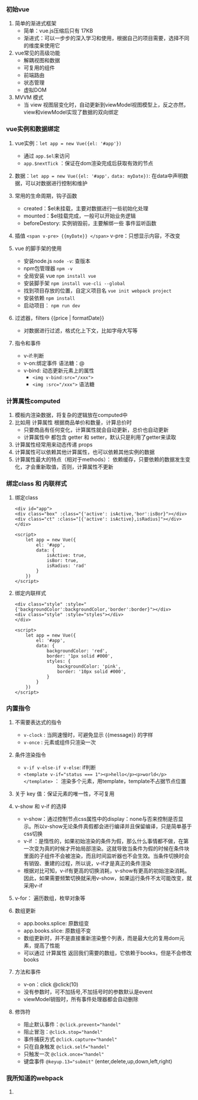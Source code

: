 ### 初始vue
1. 简单的渐进式框架
    - 简单：vue.js压缩后只有 17KB
    - 渐进式：可以一步步的深入学习和使用，根据自己的项目需要，选择不同的维度来使用它
2. vue常见的高级功能
    - 解耦视图和数据
    - 可复用的组件
    - 前端路由
    - 状态管理
    - 虚拟DOM
3. MVVM 模式
    - 当 view 视图层变化时，自动更新到viewModel视图模型上，反之亦然，view和viewModel实现了数据的双向绑定

### vue实例和数据绑定
1. vue实例：`let app = new Vue({el: '#app'})`
    - 通过 `app.$el`来访问
    - `app.$nextTick` ：保证在dom渲染完成后获取有效的节点
2. 数据：`let app = new Vue({el: '#app'，data: myDate})`: 在data中声明数据，可以对数据进行控制和维护

3. 常用的生命周期，钩子函数
    - created：$el未挂载，主要对数据进行一些初始化处理
    - mounted：$el挂载完成，一般可以开始业务逻辑
    - beforeDestory: 实例销毁前，主要解绑一些 事件监听函数

4. 插值 `<span v-pre> {{myDate}} </span>` v-pre：只想显示内容，不改变

5. vue 的脚手架的使用
    - 安装node.js `node -v`: 查版本
    - npm包管理器  `npm -v`
    - 全局安装 vue `npm install vue`
    - 安装脚手架 `npm install vue-cli --global`
    - 找到项目存放的位置，自定义项目名 `vue init webpack project`
    - 安装依赖  `npm install`
    - 启动项目： `npm run dev`
6. 过滤器，filters {{price | formatDate}}
    - 对数据进行过滤，格式化上下文，比如字母大写等
7. 指令和事件
    - v-if:判断
    - v-on:绑定事件 语法糖：@
    - v-bind: 动态更新元素上的属性
        - `<img v-bind:src="/xxx">`
        - `<img :src="/xxx">` 语法糖


### 计算属性computed
1. 模板内渲染数据，将复杂的逻辑放在computed中
2. 比如用 计算属性 根据商品单价和数量，计算总价时
    - 只要商品有任何变化，计算属性就会自动更新，总价也自动更新
    - 计算属性中 都包含 getter 和 setter，默认只是利用了getter来读取
3. 计算属性经常用来动态传递 props
4. 计算属性可以依赖其他计算属性，也可以依赖其他实例的数据
5. 计算属性最大的特点（相对于methods）： 依赖缓存，只要依赖的数据发生变化，才会重新取值，否则，计算属性不更新


### 绑定class 和 内联样式
1. 绑定class
    
    ```
    <div id="app">
    <div class="box" :class="{'active': isActive,'bor':isBor}"></div>     
    <div class="ct" :class="[{'active': isActive},isRadius]"></div>
    </div>

    <script>
        let app = new Vue({
            el: '#app',
            data: {
                isActive: true,
                isBor: true,
                isRadius: 'rad'
            }
        })
    </script>
    ```

2. 绑定内联样式
    
    ```
    <div class="style" :style="{'backgroundColor':backgroundColor,'border':border}"></div>
    <div class="style" :style="styles"></div>
    </div>

    <script>
        let app = new Vue({
            el: '#app',
            data: {
                backgroundColor: 'red',
                border: '1px solid #000',
                styles: {
                    backgroundColor: 'pink',
                    border: '10px solid #000',
                }
            }
        })
    </script>
    ```

### 内置指令
1. 不需要表达式的指令
    - `v-clock` : 当网速慢时，可避免显示 {{message}} 的字样
    - `v-once` : 元素或组件只渲染一次
2. 条件渲染指令
    - `v-if v-else-if v-else`: if判断
    - `<template v-if="status === 1"><p>hello</p><p>world</p></template>` ： 渲染多个元素，用template，template不占据节点位置
3. 关于 key 值：保证元素的唯一性，不可复用
4. v-show 和 v-if 的选择
    - v-show：通过控制节点css属性中的display：none与否来控制是否显示。所以v-show无论条件真假都会进行编译并且保留编译，只是简单基于css切换
    - v-if ：是惰性的，如果初始渲染的条件为假，那么什么事情都不做，在第一次变为真的时候才开始局部渲染。这就导致当条件为假的时候在条件块里面的子组件不会被渲染，而且时间监听器也不会生效。当条件切换时会有销毁、重建的过程，所以说，v-if才是真正的条件渲染
    - 根据对比可知，v-if有更高的切换消耗，v-show有更高的初始渲染消耗。因此，如果需要频繁切换就采用v-show，如果运行条件不太可能改变，就采用v-if 
5. v-for： 遍历数组，枚举对象等
6. 数组更新
    - app.books.splice: 原数组变
    - app.books.slice: 原数组不变
    - 数组更新时，并不是直接重新渲染整个列表，而是最大化的复用dom元素，提高了性能
    - 可以通过 计算属性 返回我们需要的数组，它依赖于books，但是不会修改books
7. 方法和事件
    - v-on：click  @click(10)
    - 没有参数时，可不加括号,不加括号时的参数默认是event
    - viewModel销毁时，所有事件处理器都会自动删除

8. 修饰符
    - 阻止默认事件：`@click.prevent="handel"`
    - 阻止冒泡：`@click.stop="handel"`
    - 事件捕获方式 `@click.capture="handel"`
    - 只在自身触发 `@click.self="handel"`
    - 只触发一次 `@click.once="handel"`
    - 键盘事件 `@keyup.13="submit"` (enter,delete,up,down,left,right)

    
### 我所知道的webpack
1. 

